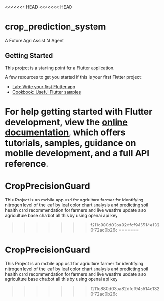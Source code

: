 <<<<<<< HEAD
<<<<<<< HEAD
# crop_prediction_system

A Future Agri Assist AI Agent

## Getting Started

This project is a starting point for a Flutter application.

A few resources to get you started if this is your first Flutter project:

- [Lab: Write your first Flutter app](https://docs.flutter.dev/get-started/codelab)
- [Cookbook: Useful Flutter samples](https://docs.flutter.dev/cookbook)

For help getting started with Flutter development, view the
[online documentation](https://docs.flutter.dev/), which offers tutorials,
samples, guidance on mobile development, and a full API reference.
=======
# CropPrecisionGuard
This Project is an mobile app usd for agriulture farmer for identifying nitrogen level of the leaf by leaf color chart analysis and predicting soil health card recommendation for farmers and live weathre update also agriculture base chatbot all this by using openai api key 
>>>>>>> f211c880d03ba82dfcf945514e1320f72ac0b26c
=======
# CropPrecisionGuard
This Project is an mobile app usd for agriulture farmer for identifying nitrogen level of the leaf by leaf color chart analysis and predicting soil health card recommendation for farmers and live weathre update also agriculture base chatbot all this by using openai api key 
>>>>>>> f211c880d03ba82dfcf945514e1320f72ac0b26c
